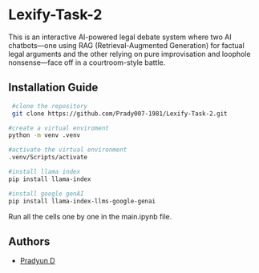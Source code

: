 # Lexify-Task-2

This is an interactive AI-powered legal debate system where two AI chatbots—one using RAG (Retrieval-Augmented Generation) for factual legal arguments and the other relying on pure improvisation and loophole nonsense—face off in a courtroom-style battle.

## Installation Guide


```bash
 #clone the repository
 git clone https://github.com/Prady007-1981/Lexify-Task-2.git

#create a virtual enviroment
python -m venv .venv

#activate the virtual environment
.venv/Scripts/activate

#install llama index
pip install llama-index

#install google genAI
pip install llama-index-llms-google-genai

```
Run all the cells one by one in the main.ipynb file. 
    
## Authors

- [Pradyun D](https://github.com/Prady007-1981)
